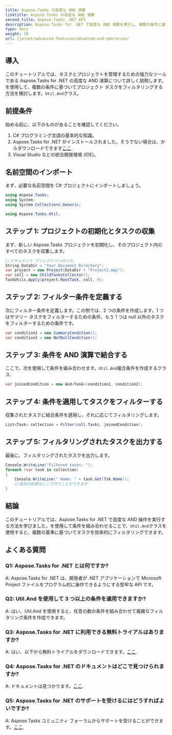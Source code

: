 ```yaml
---
title: Aspose.Tasks の高度な AND 演算
linktitle: Aspose.Tasks の高度な AND 演算
second_title: Aspose.Tasks .NET API
description: Aspose.Tasks for .NET で高度な AND 演算を実行し、複数の条件に基づいてプロジェクト タスクを効率的にフィルタリングする方法を学びます。
type: docs
weight: 10
url: /ja/net/advanced-features/advanced-and-operation/
---
```

## 導入

このチュートリアルでは、タスクとプロジェクトを管理するための強力なツールである Aspose.Tasks for .NET の高度な AND 演算について詳しく説明します。を使用して、複数の条件に基づいてプロジェクト タスクをフィルタリングする方法を検討します。`Util.And`クラス。

## 前提条件

始める前に、以下のものがあることを確認してください。

1. C# プログラミング言語の基本的な知識。
2.  Aspose.Tasks for .NET がインストールされました。そうでない場合は、からダウンロードできます[ここ](https://releases.aspose.com/tasks/net/).
3. Visual Studio などの統合開発環境 (IDE)。

## 名前空間のインポート

まず、必要な名前空間を C# プロジェクトにインポートしましょう。

```csharp
using Aspose.Tasks;
using System;
using System.Collections.Generic;

using Aspose.Tasks.Util;

```

## ステップ 1: プロジェクトの初期化とタスクの収集

まず、新しい Aspose.Tasks プロジェクトを初期化し、そのプロジェクト内のすべてのタスクを収集します。

```csharp
//ドキュメント ディレクトリへのパス。
String DataDir = "Your Document Directory";
var project = new Project(DataDir + "Project2.mpp");
var coll = new ChildTasksCollector();
TaskUtils.Apply(project.RootTask, coll, 0);
```

## ステップ 2: フィルター条件を定義する

次にフィルター条件を定義します。この例では、2 つの条件を作成します。1 つはサマリー タスクをフィルターするための条件、もう 1 つは null 以外のタスクをフィルターするための条件です。

```csharp
var condition1 = new SummaryCondition();
var condition2 = new NotNullCondition();
```

## ステップ 3: 条件を AND 演算で結合する

ここで、次を使用して条件を組み合わせます。`Util.And`複合条件を作成するクラス:

```csharp
var joinedCondition = new And<Task>(condition1, condition2);
```

## ステップ 4: 条件を適用してタスクをフィルターする

収集されたタスクに結合条件を適用し、それに応じてフィルタリングします。

```csharp
List<Task> collection = Filter(coll.Tasks, joinedCondition);
```

## ステップ 5: フィルタリングされたタスクを出力する

最後に、フィルタリングされたタスクを出力します。

```csharp
Console.WriteLine("Filtered tasks: ");
foreach (var task in collection)
{
    Console.WriteLine(" Name: " + task.Get(Tsk.Name));
    //追加の処理はここで行うことができます
}
```

## 結論

このチュートリアルでは、Aspose.Tasks for .NET で高度な AND 操作を実行する方法を学びました。を使用して条件を組み合わせることで、`Util.And`クラスを使用すると、複数の基準に基づいてタスクを効率的にフィルタリングできます。

## よくある質問

### Q1: Aspose.Tasks for .NET とは何ですか?

A: Aspose.Tasks for .NET は、開発者が .NET アプリケーションで Microsoft Project ファイルをプログラム的に操作できるようにする堅牢な API です。

### Q2: Util.And を使用して 3 つ以上の条件を適用できますか?

A: はい、Util.And を使用すると、任意の数の条件を組み合わせて複雑なフィルタリング条件を作成できます。

### Q3: Aspose.Tasks for .NET に利用できる無料トライアルはありますか?

 A: はい、以下から無料トライアルをダウンロードできます。[ここ](https://releases.aspose.com/).

### Q4: Aspose.Tasks for .NET のドキュメントはどこで見つけられますか?

 A: ドキュメントは見つかります。[ここ](https://reference.aspose.com/tasks/net/).

### Q5: Aspose.Tasks for .NET のサポートを受けるにはどうすればよいですか?

A: Aspose.Tasks コミュニティ フォーラムからサポートを受けることができます。[ここ](https://forum.aspose.com/c/tasks/15).